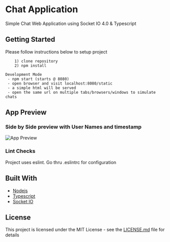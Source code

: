 # Chat Application

Simple Chat Web Application using Socket IO 4.0 & Typescript

## Getting Started

Please follow instructions below to setup project

```
    1) clone repository
    2) npm install
```

```
Development Mode
 - npm start (starts @ 8080)
 - open browser and visit localhost:8080/static
 - a simple html will be served
 - open the same url on multiple tabs/browsers/windows to simulate chats
```

## App Preview
### Side by Side preview with User Names and timestamp
![App Preview](https://i.imgur.com/1PmSJow.png)


### Lint Checks

Project uses eslint. Go thru .eslintrc for configuration

## Built With
* [Nodejs](https://nodejs.org/)
* [Typescript](https://www.typescriptlang.org)
* [Socket IO](https://socket.io/)

## License

This project is licensed under the MIT License - see the [LICENSE.md](license.md) file for details
